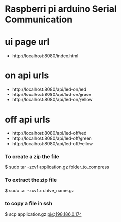 # Raspberri pi arduino Serial Communication 


# ui page url 
- http://localhost:8080/index.html

# on api urls 
- http://localhost:8080/api/led-on/red
- http://localhost:8080/api/led-on/green
- http://localhost:8080/api/led-on/yellow

# off api urls 
- http://localhost:8080/api/led-off/red
- http://localhost:8080/api/led-off/green
- http://localhost:8080/api/led-off/yellow


### To create a zip the file 
$ sudo tar -zcvf application.gz folder_to_compress

### To extract the zip file 
$ sudo tar -zxvf  archive_name.gz


### to copy a file in ssh 
$ scp application.gz pi@198.186.0.174 
